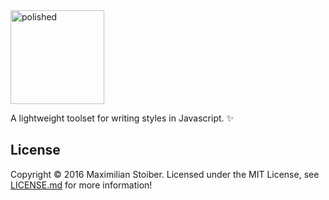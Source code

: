 <a href="https://github.com/styled-components/polished">
  <img alt="polished" src="https://raw.githubusercontent.com/styled-components/brand/master/polished.png" height="150px" />
</a>
<br />

A lightweight toolset for writing styles in Javascript. ✨

## License

Copyright © 2016 Maximilian Stoiber. Licensed under the MIT License, see [LICENSE.md](LICENSE.md) for more information!
